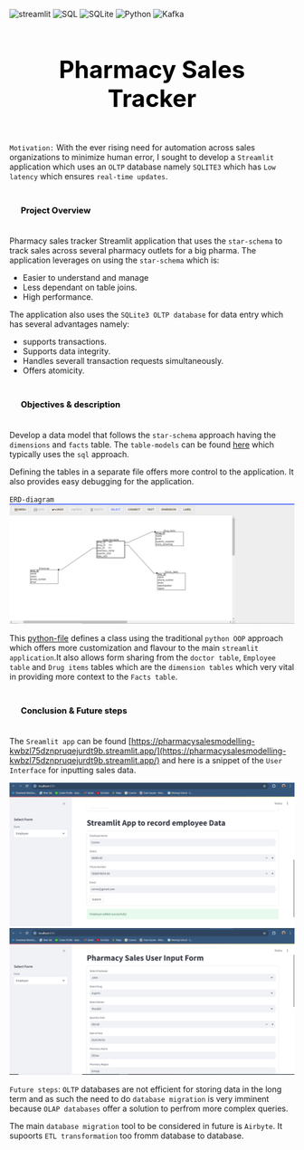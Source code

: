 ![streamlit](https://img.shields.io/badge/Streamlit-FF4B4B?logo=streamlit&logoColor=fff&style=for-the-badge)
![SQL](https://img.shields.io/badge/SQLAlchemy-D71F00?logo=sqlalchemy&logoColor=fff&style=for-the-badge)
![SQLite](https://img.shields.io/badge/SQLite-003B57?logo=sqlite&logoColor=fff&style=for-the-badge)
![Python](https://img.shields.io/badge/Python-3776AB?logo=python&logoColor=fff&style=for-the-badge)
![Kafka](https://img.shields.io/badge/Apache%20Kafka-231F20?logo=apachekafka&logoColor=fff&style=for-the-badge)

## <div style="padding: 35px;color:white;margin:10;font-size:200%;text-align:center;display:fill;border-radius:10px;overflow:hidden;background-image: url(https://images.pexels.com/photos/7078619/pexels-photo-7078619.jpeg?auto=compress&cs=tinysrgb&w=1260&h=750&dpr=1)"><b><span style='color:black'><strong> Pharmacy Sales Tracker </strong></span></b> </div> 

`Motivation:` With the ever rising need for automation across sales organizations to minimize human error, I sought to develop a `Streamlit` application which uses an `OLTP` database namely `SQLITE3` which has `Low latency` which ensures `real-time updates`.

### <div style="padding: 20px;color:white;margin:10;font-size:90%;text-align:left;display:fill;border-radius:10px;overflow:hidden;background-image: url(https://w0.peakpx.com/wallpaper/957/661/HD-wallpaper-white-marble-white-stone-texture-marble-stone-background-white-stone.jpg)"><b><span style='color:black'> Project Overview</span></b> </div>

Pharmacy sales tracker Streamlit application that uses the `star-schema` to track sales across several pharmacy outlets for a big pharma. The application leverages on using the `star-schema` which is:

* Easier to understand and manage
* Less dependant on table joins.
* High performance.

The application also uses the `SQLite3 OLTP database` for data entry which  has several advantages namely:

* supports transactions.
* Supports data integrity.
* Handles severall transaction requests simultaneously.
* Offers atomicity. 

### <div style="padding: 20px;color:white;margin:10;font-size:90%;text-align:left;display:fill;border-radius:10px;overflow:hidden;background-image: url(https://w0.peakpx.com/wallpaper/957/661/HD-wallpaper-white-marble-white-stone-texture-marble-stone-background-white-stone.jpg)"><b><span style='color:black'> Objectives & description</span></b> </div>

Develop a data model that follows the `star-schema` approach having the `dimensions` and `facts` table. The `table-models` can be found [here](pharmacy_sales_tracker.sql) which typically uses the `sql` approach. 

Defining the tables in a separate file offers more control to the application. It also provides easy debugging for the application. 

`ERD-diagram` ![ERD](ERD_diagram.png)

This [python-file](helpers.py) defines a class using the traditional `python OOP` approach which offers more customization and flavour to the main `streamlit application`.It also allows form sharing from the `doctor table`, `Employee table` and `Drug items` tables which are the `dimension tables` which very vital in providing more context to the `Facts table`. 

### <div style="padding: 20px;color:white;margin:10;font-size:90%;text-align:left;display:fill;border-radius:10px;overflow:hidden;background-image: url(https://w0.peakpx.com/wallpaper/957/661/HD-wallpaper-white-marble-white-stone-texture-marble-stone-background-white-stone.jpg)"><b><span style='color:black'> Conclusion & Future steps</span></b> </div>

The `Sreamlit app` can be found [https://pharmacysalesmodelling-kwbzl75dznpruqejurdt9b.streamlit.app/](https://pharmacysalesmodelling-kwbzl75dznpruqejurdt9b.streamlit.app/) and here is a snippet of the `User Interface` for inputting sales data. 

![Dimensions-snippet](Dimensions.png)
![Facts-snippet](Facts.png)

`Future steps`: `OLTP` databases are not efficient for storing data in the long term and as such the need to do `database migration` is very imminent because `OLAP databases` offer a solution to perfrom more complex queries. 

The main `database migration` tool to be considered in future is `Airbyte`. It supoorts `ETL transformation` too fromm database to database.  



